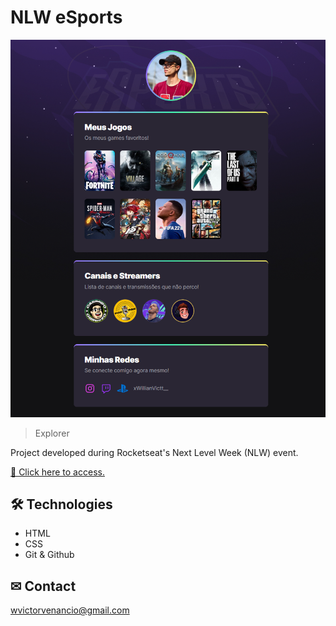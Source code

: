 # NLW eSports

![preview](./.github/preview.png)

>Explorer

Project developed during Rocketseat's Next Level Week (NLW) event.

[🔗 Click here to access.](https://willianvictt.github.io/nlw-explorer/)

## 🛠 Technologies
- HTML
- CSS
- Git & Github

## ✉ Contact
wvictorvenancio@gmail.com